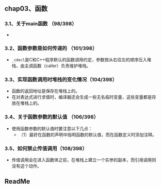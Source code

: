 ## chap03、函数

### 3.1、关于main函数  （98/398）

+ 

### 3.2、函数参数是如何传递的  （101/398）

+ `_cdecl`是C和C++程序默认的函数调用约定，参数按从右往左的顺序压入堆栈，由主调函数（caller）负责维护堆栈。

### 3.3、实现函数调用时堆栈的变化情况（104/398）

+ 函数的返回地址是保存在堆栈上的。
+ 在对表达式进行求值时，编译器还会生成一些无名临时变量，这些变量都是存放在堆栈上的。

### 3.4、关于函数参数的默认值 （106/398）

+ 使用函数参数的默认值时要注意以下几点：
  + （1）最好在函数的声明中指明函数的默认值，而在函数定义时添加注释。

### 3.5、如何禁止传值调用（108/398）

+ 传值调用会在进入函数体之前，在堆栈上建立一个实参的副本，而引用调用则没有这个动作。

## ReadMe